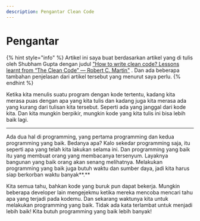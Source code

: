```yaml
---
description: Pengantar Clean Code
---
```


# Pengantar

{% hint style="info" %}
Artikel ini saya buat berdasarkan artikel yang di tulis oleh Shubham Gupta dengan judul ["How to write clean code? Lessons learnt from “The Clean Code” — Robert C. Martin"](https://medium.com/mindorks/how-to-write-clean-code-lessons-learnt-from-the-clean-code-robert-c-martin-9ffc7aef870c) . Dan ada beberapa tambahan penjelasan dari artikel tersebut yang menurut saya perlu.
{% endhint %}

Ketika kita menulis suatu program dengan kode tertentu, kadang kita merasa puas dengan apa yang kita tulis dan kadang juga kita merasa ada yang kurang dari tulisan kita tersebut. Seperti ada yang janggal dari kode kita. Dan kita mungkin berpikir, mungkin kode yang kita tulis ini bisa lebih baik lagi.  
****

Ada dua hal di programming, yang pertama programming dan kedua programming yang baik. Bedanya apa? Kalo sekedar programming saja, itu seperti apa yang telah kita lakukan selama ini. Dan programming yang baik itu yang membuat orang yang membacanya tersenyum. Layaknya bangunan yang baik orang akan senang melihatnya. Melakukan programming yang baik juga butuh waktu dan sumber daya, jadi kita harus siap berkorban waktu banyak**.**  


Kita semua tahu, bahkan kode yang buruk pun dapat bekerja. Mungkin beberapa developer lain mengejekmu ketika mereka mencoba mencari tahu apa yang terjadi pada kodemu. Dan sekarang waktunya kita untuk melakukan programming yang baik. Tidak ada kata terlambat untuk menjadi lebih baik! Kita butuh programming yang baik lebih banyak!

